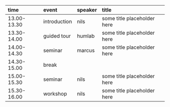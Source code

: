 |time        |event        |speaker |title                       |
|:-----------|:------------|:-------|:---------------------------|
|13.00-13.30 |introduction |nils    |some title placeholder here |
|13.30-14.00 |guided tour  |humlab  |some title placeholder here |
|14.00-14.30 |seminar      |marcus  |some title placeholder here |
|14.30-15.00 |break        |        |                            |
|15.00-15.30 |seminar      |nils    |some title placeholder here |
|15.30-16.00 |workshop     |nils    |some title placeholder here |
